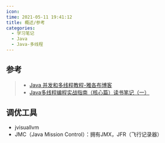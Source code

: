 ```yaml
---
icon: 
time: 2021-05-11 19:41:12
title: 概述/参考
categories: 
  - 学习笔记
  - Java
  - Java-多线程
---
```




## 参考

> - [Java 并发和多线程教程-雅各布博客](http://tutorials.jenkov.com/java-concurrency/index.html)
> - [Java多线程编程实战指南（核心篇）读书笔记（一）](https://blog.csdn.net/qq_25827845/article/details/76422930)



## 调优工具

- jvisuallvm
- JMC（Java Mission Control）：拥有JMX，JFR（飞行记录器）

